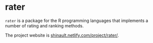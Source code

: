 # rater

`rater` is a package for the R programming languages that implements a number of
rating and ranking methods.

The project website is 
[shinault.netlify.com/project/rater/](shinault.netlify.com/project/rater/).
